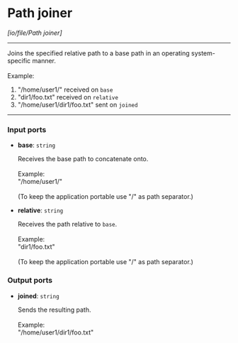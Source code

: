 # Path joiner

_[io/file/Path joiner]_

---

Joins the specified relative path to a base path in an operating system-specific manner.<br>
<br>
Example:<br>
1. "/home/user1/" received on `base`<br>
2. "dir1/foo.txt" received on `relative`<br>
3. "/home/user1/dir1/foo.txt" sent on `joined`<br>

---

### Input ports

* __base__: ` string `

    Receives the base path to concatenate onto.<br>
    <br>
    Example:<br>
    "/home/user1/"<br>
    <br>
    (To keep the application portable use "/" as path separator.)<br>


* __relative__: ` string `

    Receives the path relative to `base`.<br>
    <br>
    Example:<br>
    "dir1/foo.txt"<br>
    <br>
    (To keep the application portable use "/" as path separator.)<br>

### Output ports

* __joined__: ` string `

    Sends the resulting path.<br>
    <br>
    Example:<br>
    "/home/user1/dir1/foo.txt"<br>

